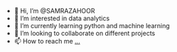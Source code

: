 - 👋 Hi, I’m @SAMRAZAHOOR
- 👀 I’m interested in data analytics
- 🌱 I’m currently learning python and machine learning
- 💞️ I’m looking to collaborate on different projects
- 📫 How to reach me [...](https://www.linkedin.com/in/samra-zahoor-56965b251/)

